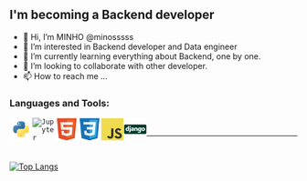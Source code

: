 ## I'm becoming a Backend developer

- 👋 Hi, I’m MINHO @minosssss
- 👀 I’m interested in Backend developer and Data engineer
- 🌱 I’m currently learning everything about Backend, one by one.
- 💞️ I’m looking to collaborate with other developer.
- 📫 How to reach me ...


### Languages and Tools:

<code><img align="left" alt="Python" width="40px" src="https://raw.githubusercontent.com/github/explore/80688e429a7d4ef2fca1e82350fe8e3517d3494d/topics/python/python.png"/></code>
<code><img align="left" alt="Jupyter" width="40px" src="https://upload.wikimedia.org/wikipedia/commons/thumb/3/38/Jupyter_logo.svg/883px-Jupyter_logo.svg.png"/></code>
<code><img align="left" alt="HTML" width="40px" src="https://raw.githubusercontent.com/devicons/devicon/00f02ef57fb7601fd1ddcc2fe6fe670fef3ae3e4/icons/html5/html5-original.svg"/></code>
<code><img align="left" alt="CSS3r" width="40px" src="https://raw.githubusercontent.com/devicons/devicon/00f02ef57fb7601fd1ddcc2fe6fe670fef3ae3e4/icons/css3/css3-original.svg"/></code>
<code><img align="left" alt="JavaScript" width="40px" src="https://github.com/devicons/devicon/blob/master/icons/javascript/javascript-original.svg"/></code>
<code><img align="left" alt="JavaScript" width="40px" src="https://github.com/devicons/devicon/blob/master/icons/django/django-original.svg"/></code>


<br />

---
<br />

[![Top Langs](https://github-readme-stats.vercel.app/api/top-langs/?username=minosssss&show_icons=true&hide_border=true)](https://github.com/minosssss)


